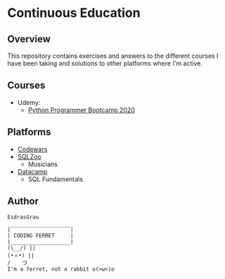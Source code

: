 # Continuous Education

## Overview

This repository contains exercises and answers to the different courses I have been taking and solutions to other platforms where I'm active.



## Courses

- Udemy:
  - [Python Programmer Bootcamp 2020](https://www.udemy.com/course/the-complete-python-programmer-bootcamp/)



## Platforms

- [Codewars](https://www.codewars.com/users/EsdrasGrau)
- [SQLZoo](https://sqlzoo.net/)
  - Musicians
- [Datacamp](https://www.datacamp.com/)
  - SQL Fundamentals

## Author

`EsdrasGrau`

```
|‾‾‾‾‾‾‾‾‾‾‾‾‾‾‾‾‾‾‾|
| CODING FERRET     |
|___________________|
(\__/) ||
(•ㅅ•) ||
/ 　 づ
I'm a ferret, not a rabbit o(>ω<)o
```

